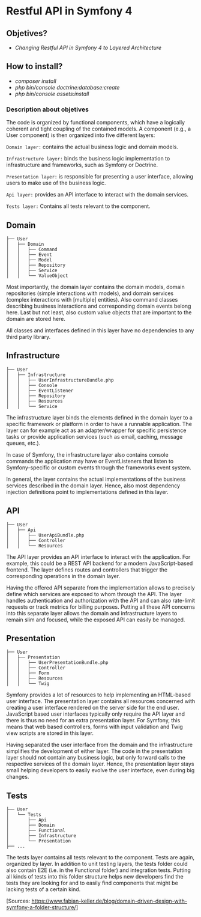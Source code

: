
# Restful API in Symfony 4



## Objetives?

- *Changing Restful API in Symfony 4 to Layered Architecture*

## How to install?
- *composer install*
- *php bin/console doctrine:database:create*
- *php bin/console assets:install*

### Description about objetives

The code is organized by functional components, which have a logically coherent and tight coupling of the contained models. A component (e.g., a User component) is then organized into five different layers:
 
`Domain layer:` contains the actual business logic and domain models.

`Infrastructure layer:` binds the business logic implementation to infrastructure and frameworks, such as Symfony or Doctrine.

`Presentation layer:` is responsible for presenting a user interface, allowing users to make use of the business logic.

`Api layer:` provides an API interface to interact with the domain services.

`Tests layer:` Contains all tests relevant to the component.

## Domain

```
├── User
│   ├── Domain
│   │   ├── Command
│   │   ├── Event
│   │   ├── Model
│   │   ├── Repository
│   │   ├── Service
│   │   └── ValueObject
```
Most importantly, the domain layer contains the domain models, domain repositories (simple interactions with models), and domain services (complex interactions with [multiple] entities). Also command classes describing business interactions and corresponding domain events belong here. Last but not least, also custom value objects that are important to the domain are stored here.

All classes and interfaces defined in this layer have no dependencies to any third party library.

## Infrastructure

```
├── User
│   ├── Infrastructure
│   │   ├── UserInfrastructureBundle.php
│   │   ├── Console
│   │   ├── EventListener
│   │   ├── Repository
│   │   ├── Resources
│   │   └── Service
```
The infrastructure layer binds the elements defined in the domain layer to a specific framework or platform in order to have a runnable application. The layer can for example act as an adapter/wrapper for specific persistence tasks or provide application services (such as email, caching, message queues, etc.).

In case of Symfony, the infrastructure layer also contains console commands the application may have or EventListeners that listen to Symfony-specific or custom events through the frameworks event system.

In general, the layer contains the actual implementations of the business services described in the domain layer. Hence, also most dependency injection definitions point to implementations defined in this layer.

## API

```
├── User
│   ├── Api
│   │   ├── UserApiBundle.php
│   │   ├── Controller
│   │   └── Resources
```
The API layer provides an API interface to interact with the application. For example, this could be a REST API backend for a modern JavaScript-based frontend. The layer defines routes and controllers that trigger the corresponding operations in the domain layer.

Having the offered API separate from the implementation allows to precisely define which services are exposed to whom through the API. The layer handles authentication and authorization with the API and can also rate-limit requests or track metrics for billing purposes. Putting all these API concerns into this separate layer allows the domain and infrastructure layers to remain slim and focused, while the exposed API can easily be managed.


## Presentation

```
├── User
│   ├── Presentation
│   │   ├── UserPresentationBundle.php
│   │   ├── Controller
│   │   ├── Form
│   │   ├── Resources
│   │   └── Twig
```
Symfony provides a lot of resources to help implementing an HTML-based user interface. The presentation layer contains all resources concerned with creating a user interface rendered on the server side for the end user. JavaScript based user interfaces typically only require the API layer and there is thus no need for an extra presentation layer. For Symfony, this means that web based controllers, forms with input validation and Twig view scripts are stored in this layer.

Having separated the user interface from the domain and the infrastructure simplifies the development of either layer. The code in the presentation layer should not contain any business logic, but only forward calls to the respective services of the domain layer. Hence, the presentation layer stays small helping developers to easily evolve the user interface, even during big changes.


## Tests

```
├── User
│   └── Tests
│       ├── Api
│       ├── Domain
│       ├── Functional
│       ├── Infrastructure
│       └── Presentation
├── ...
```
The tests layer contains all tests relevant to the component. Tests are again, organized by layer. In addition to unit testing layers, the tests folder could also contain E2E (i.e. in the Functional folder) and integration tests. Putting all kinds of tests into this folder structure helps new developers find the tests they are looking for and to easily find components that might be lacking tests of a certain kind.

[Sources: https://www.fabian-keller.de/blog/domain-driven-design-with-symfony-a-folder-structure/]